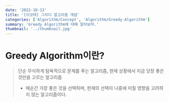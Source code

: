 ```yaml
---
date: '2022-10-13'
title: '[이코테] 그리디 알고리즘 개념'
categories: ['Algorithm/Concept', 'Algorithm/Greedy-Algorithm']
summary: 'Greedy Algorithm에 대해 알아보자.'
thumbnail: '../thumbnail.jpg'
---
```


# Greedy Algorithm이란?

> 단순 무식하게 탐욕적으로 문제를 푸는 알고리즘, 현재 상황에서 지금 당장 좋은 것만을 고르는 알고리즘
>
> - 매순간 가장 좋은 것을 선택하며, 현재의 선택이 나중에 미칠 영향을 고려하지 않는 알고리즘이다.
